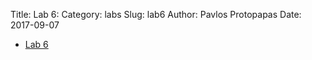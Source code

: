 Title: Lab 6: 
Category: labs
Slug: lab6
Author: Pavlos Protopapas
Date: 2017-09-07


- [Lab 6]({filename}notebook/cs109a_lab6_classification.ipynb)

